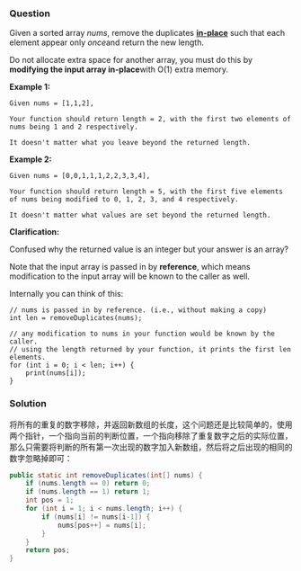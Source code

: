 ### Question

Given a sorted array *nums*, remove the duplicates [**in-place**](https://en.wikipedia.org/wiki/In-place_algorithm) such that each element appear only *once*and return the new length.

Do not allocate extra space for another array, you must do this by **modifying the input array in-place**with O(1) extra memory.

**Example 1:**

```
Given nums = [1,1,2],

Your function should return length = 2, with the first two elements of nums being 1 and 2 respectively.

It doesn't matter what you leave beyond the returned length.
```

**Example 2:**

```
Given nums = [0,0,1,1,1,2,2,3,3,4],

Your function should return length = 5, with the first five elements of nums being modified to 0, 1, 2, 3, and 4 respectively.

It doesn't matter what values are set beyond the returned length.
```

**Clarification:**

Confused why the returned value is an integer but your answer is an array?

Note that the input array is passed in by **reference**, which means modification to the input array will be known to the caller as well.

Internally you can think of this:

```
// nums is passed in by reference. (i.e., without making a copy)
int len = removeDuplicates(nums);

// any modification to nums in your function would be known by the caller.
// using the length returned by your function, it prints the first len elements.
for (int i = 0; i < len; i++) {
    print(nums[i]);
}
```

### Solution

将所有的重复的数字移除，并返回新数组的长度，这个问题还是比较简单的，使用两个指针，一个指向当前的判断位置，一个指向移除了重复数字之后的实际位置，那么只需要将判断的所有第一次出现的数字加入新数组，然后将之后出现的相同的数字忽略掉即可：

```java
public static int removeDuplicates(int[] nums) {
    if (nums.length == 0) return 0;
    if (nums.length == 1) return 1;
    int pos = 1;
    for (int i = 1; i < nums.length; i++) {
        if (nums[i] != nums[i-1]) {
            nums[pos++] = nums[i];
        }
    }
    return pos;
}
```

